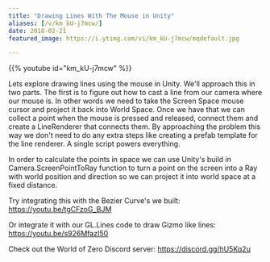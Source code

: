 ```yaml
---
title: "Drawing Lines With The Mouse in Unity"
aliases: [/v/km_kU-j7mcw/]
date: 2018-02-21
featured_image: https://i.ytimg.com/vi/km_kU-j7mcw/mqdefault.jpg

---
```


{{% youtube id="km_kU-j7mcw" %}}

Lets explore drawing lines using the mouse in Unity. We'll approach this in two parts. The first is to figure out how to cast a line from our camera where our mouse is. In other words we need to take the Screen Space mouse cursor and project it back into World Space. Once we have that we can collect a point when the mouse is pressed and released, connect them and create a LineRenderer that connects them. By approaching the problem this way we don't need to do any extra steps like creating a prefab template for the line renderer. A single script powers everything.

In order to calculate the points in space we can use Unity's build in Camera.ScreenPointToRay function to turn a point on the screen into a Ray with world position and direction so we can project it into world space at a fixed distance.

Try integrating this with the Bezier Curve's we built: https://youtu.be/tgCFzoG_BJM

Or integrate it with our GL.Lines code to draw Gizmo like lines: https://youtu.be/s926MfazI50

Check out the World of Zero Discord server: https://discord.gg/hU5Kq2u